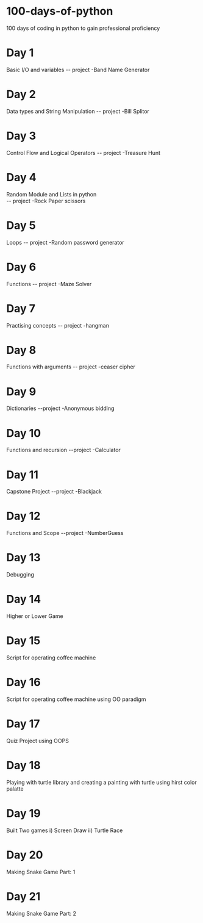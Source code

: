 # 100-days-of-python
100 days of coding in python to gain professional proficiency
# Day 1
Basic I/O and variables 
-- project -Band Name Generator
# Day 2
Data types and String Manipulation 
-- project -Bill Splitor
# Day 3
Control Flow and Logical Operators 
-- project -Treasure Hunt
# Day 4
Random Module and Lists in python  
-- project -Rock Paper scissors
# Day 5
Loops 
-- project -Random password generator
# Day 6
Functions 
-- project -Maze Solver
# Day 7
Practising concepts 
-- project -hangman
# Day 8
Functions with arguments 
-- project -ceaser cipher
# Day 9
Dictionaries 
--project -Anonymous bidding
# Day 10
Functions and recursion
--project -Calculator
# Day 11
Capstone Project
--project -Blackjack
# Day 12
Functions and Scope
--project -NumberGuess
# Day 13
Debugging
# Day 14
Higher or Lower Game
# Day 15
Script for operating coffee machine
# Day 16
Script for operating coffee machine using OO paradigm
# Day 17
Quiz Project using OOPS
# Day 18
Playing with turtle library and creating a painting with turtle using hirst color palatte 
# Day 19
Built Two games
i) Screen  Draw
ii) Turtle Race
# Day 20
Making Snake Game Part: 1
# Day 21
Making Snake Game Part: 2